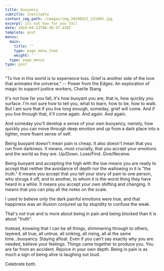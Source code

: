 ```yaml
---
title: buoyancy
subtitle: inevitable
content_img_path: /images/img_20190422_231605.jpg
excerpt: its not how far you fall
date: 2019-04-23T06:36:37.430Z
template: post
menus:
  main:
    title: ''
    type: page_menu_item
    weight: ''
  type: page_menus
type: post
---
```

"To live in this world is to experience loss. Grief is another side of the love that animates the universe." -- Power from the Edges: An exploration of magic to support justice workers, Charlie Stang

It's not how far you fall, it's how buoyant you are, that is, how quickly you surface. I'm not sure how to tell you, what to learn, how to be, how to walk. But I am sure that if you live long enough, someday, grief will come. And if you live through that, it'll come again. And again. And again.

And someday you'll develop a sense of your own buoyancy, namely, how quickly you can move through deep emotion and up from a dark place into a lighter, more fluent sense of self.

Being buoyant doesn't mean pain is cheap. It also doesn't mean that you run from darkness. It means, most crucially, that you accept your emotions and the world as they are. Up/Down. Lose/Find. Give/Receive.

Being buoyant and accepting the high with the low means you are ready to accept that neither the avoidance of depth nor the wallowing in it is "the truth." It means you accept that you tell your story of pain to one person, who shrugs it off, and to another, to whom it is the worst thing they have heard in a while. It means you accept your own shifting and changing. It means that you can play all the notes on the scale.

I used to believe only the dark painful emotions were true, and that happiness was an illusion conjured up by stupidity to confuse the weak.

That's not true and is more about being in pain and being blocked than it is about "truth".

Instead, knowing that I can be all things, shimmering through to others, layered, all true, all untrue, all sinking, all rising, all at the same time...buoyancy. Staying afloat. Even if you can't say exactly why you are needed, believe your feelings. Things came together to produce you. You are far from an accident. Rejoice in your own depth. Being in pain is as much a sign of being alive is laughing out loud.

Celebrate both.
